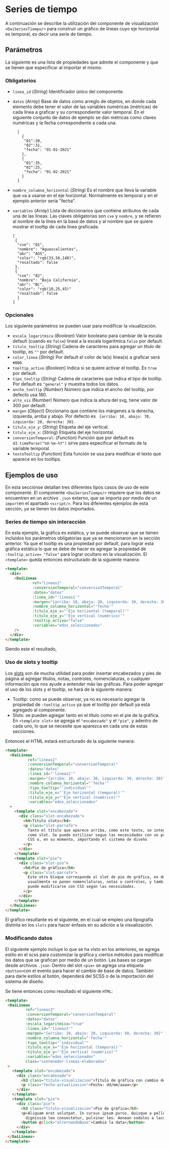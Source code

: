 # Series de tiempo

A continuación se describe la utilización del componente de visualización `<DaiSeriesTiempo/>` para construir un
gráfico de líneas cuyo eje horizontal es temporal, es decir una serie de tiempo.

## Parámetros

La siguiente es una lista de propiedades que admite el componente y que se tienen que especificar al importar el mismo.

### Obligatorios

* `linea_id` (_String_) Identificador único del componente.
* `datos` (_Array_) Base de datos como arreglo de objetos, en donde cada elemento debe tener el valor de las variables 
numéricas (métricas) de cada línea a graficar y su correspondiente valor temporal. En el siguiente conjunto de datos 
de ejemplo se dan métricas como claves numéricas y la fecha correspondiente a cada una.

    ```
      [
        {
         "01":30,
         "02":31,
         "fecha": "01-01-2021"
        },
        {
         "01":35,
         "02":25,
         "fecha": "01-02-2021"
        }
      ]
    ```

* `nombre_columna_horizontal` (_String_) Es el nombre que lleva la variable que va a usarse en el eje horizontal.
  Normalmente es temporal y en el ejemplo anterior sería "fecha".
* `variables` (_Array_) Lista de diccionarios que contiene atributos de cada una de las líneas. Las claves
  obligatorias son `cve` y `nombre`, y se refieren al nombre de la línea en la base de datos y al nombre que se quiere 
  mostrar el tooltip de cada línea graficada.

  ```
  [
   {
    "cve": "01",
    "nombre": "Aguascalientes",
    "abr": "AGS",
    "color": "rgb(33,56,140)",
    "resaltado": false
   },
   {
    "cve": "02",
    "nombre": "Baja California",
    "abr": "BC",
    "color": "rgb(10,25,45)"
    "resaltado": false
    }
  ]
  ```

### Opcionales

Los siguiente parámetros se pueden usar para modificar la visualización.

* `escala_logaritmica` (_Boolean_) Valor booleano para cambiar de la escala default (cuando es `false`) lineal a la 
escala logarítmica.`falso` por default.
* `titulo_tooltip` (_String_) Cadena de caracteres para agregar un título de tooltip, es `""` por default.
* `color_linea` (_String_) Por default el color de la(s) línea(s) a graficar será `#000`.
* `tooltip_activo` (_Boolean_) Indica si se quiere activar el tooltip. Es `true` por default.
* `tipo_tooltip` (_String_) Cadena de caracteres que indica el tipo de tooltip. Por default es `"general"` y 
muestra todos los datos.
* `ancho_tooltip` (_Number_) Número que indica el ancho del tooltip, por defecto usa 180.
* `alto_vis` (Number) Número que indica la altura del svg, tiene valor de 300 por default.
* `margen` (_Object_) Diccionario que contiene los márgenes a la derecha, izquierda, arriba y abajo. Por defecto
  es ` {arriba: 10, abajo: 70, izquierda: 20, derecha: 30}`.
* `titulo_eje_y`: (_String_) Etiqueta del eje vertical.
* `titulo_eje_x`: (_String_) Etiqueta del eje horizontal.
* `conversionTemporal`: (_Function_) Función que por default es `d3.timeParse("%d-%m-%Y")` sirve para especificar el
  formato de la variable temporal.
* `textoTooltip` (_Function_) Esta función se usa para modificar el texto que aparece en los tooltips.

## Ejemplos de uso

En esta secciónse detallan tres diferentes tipos casos de uso de este componente. El componente `<DaiSeriesTiempo/>`
requiere que los datos se encuentren en un archivo `.json` externo, que se importa por medio de un `import`en el 
apartado `<script/>`. Para los diferentes ejemplos de esta sección, ya se tienen los datos importados.

### Series de tiempo sin interacción

En esta ejemplo, la gráfica es estática, y se puede observar que se tienen incluídos los parámetros obligatorias que ya
se mencionaron en la sección anterior. Ya que el tooltip es una propiedad por default, para lograr esta gráfica estática
lo que se debe de hacer es agregar la propiedad de `:tooltip_activo= "false"` para lograr ocultaro en la visualización. 
El `<template>` queda entonces estructurado de la siguiente manera:

```HTML
<template>
  <div>
    <DaiLineas
            ref="lineas1"
            :conversionTemporal="conversionTemporal"
            :datos="datos"
            :linea_id="'lineas1'"
            :margen="{arriba: 10, abajo: 20, izquierda: 30, derecha: 30}"
            :nombre_columna_horizontal="'fecha'"
            :titulo_eje_x="'Eje horizontal (temporal)'"
            :titulo_eje_y="'Eje vertical (numérico)'"
            :tooltip_activo="false"
            :variables="edos_seleccionados"
    />
  </div>
</template>
```

Siendo este el resultado,

<lineas-basico/>

### Uso de slots y tooltip
Los [slots](https://vuejs.org/guide/components/slots.html) son de mucha utilidad para poder insertar encabezados y pies 
de página al agregar títulos, notas, controles, nomenclaturas, o cualquier información que nos ayude a entender más 
las gráficas. Para poder agregar el uso de los slots y el tooltip, se hará de la siguiente manera:

* Tooltip: como se puede observar, ya no es necesario agregar la propiedad de `:tooltip_activo` ya que el tooltip por 
  default ya está agregado al componente.
* Slots: se pueden agregar tanto en el título como en el pie de la gráfica. En `<template slot>` se agrega el
  `"encabezado"` y el `"pie"`, y adentro de cada uno, lo que se necesite que aparezca en cada una de estas secciones.

Entonces el HTML estará estructurado de la siguiente manera:

```HTML
<template>
  <DaiLineas
          ref="lineas2"
          :conversionTemporal="conversionTemporal"
          :datos="datos"
          :linea_id="'lineas2'"
          :margen="{arriba: 10, abajo: 20, izquierda: 30, derecha: 30}"
          :nombre_columna_horizontal="'fecha'"
          :tipo_tooltip="'individual'"
          :titulo_eje_x="'Eje horizontal (temporal)'"
          :titulo_eje_y="'Eje vertical (numérico)'"
          :variables="edos_seleccionados"
  >
    <template slot="encabezado">
      <div class="slot-encabezado">
        <h4>Título slots</h4>
        <p class="slot-parrafo">
          Tanto el título que aparece arriba, como este texto, se integran
          como slot. Se puede estilizar segun las necesidades con un poco de
          CSS o, en su momento, importando el sistema de diseño
        </p>
      </div>
    </template>
    <template slot="pie">
      <div class="slot-pie">
        <h4>Pie de gráfica</h4>
        <p class="slot-parrafo">
          Este otro bloque corresponde al slot de pie de gráfica, en donde
          usualmente se ponen nomenclaturas, notas o controles, y también
          puede modificarse con CSS según las necesidades.
        </p>
      </div>
    </template>
  </DaiLineas>
</template>
```
El gráfico resultante es el siguiente, en el cual se empleo una tipografía distinta en los `slots` para
hacer énfasis en su adición a la visualización.

<lineas-slots-tooltip/>

### Modificando datos

El siguiente ejemplo incluye lo que se ha visto en los anteriores, se agrega estilo en el scss para customizar la
gráfica y ciertos métodos para modificar los datos que se grafican por medio de un botón. Las bases se cargan
desde archivos `.json`. Dentro del slot `<pie>` se agrega una etiqueta `<button>`con el evento para hacer el 
cambio de base de datos. También para darle estilos al botón, dependerá del SCSS o de la importación del 
sistema de diseño.

Se tiene entonces como resultado el siguiente `HTML`:
 ```HTML
<template>
  <DaiLineas
          ref="lineas3"
          :conversionTemporal="conversionTemporal"
          :datos="datos"
          :escala_logaritmica="true"
          :linea_id="'lineas3'"
          :margen="{arriba: 10, abajo: 20, izquierda: 50, derecha: 30}"
          :nombre_columna_horizontal="'fecha'"
          :tipo_tooltip="'individual'"
          :titulo_eje_x="'Eje horizontal (temporal)'"
          :titulo_eje_y="'Eje vertical (numérico)'"
          :variables="edos_seleccionados"
          class="contenedor-lineas-elaboradas"
  >
    <template slot="encabezado">
      <div class="encabezado">
        <h3 class="titulo-visualizacion">Titulo de gráfica con cambio de datos</h3>
        <p class="fecha-actualizacion">Fecha: dd/mm/aaaa</p>
      </div>
    </template>
    <template slot="pie">
      <div class="pie">
        <h3 class="titulo-visualizacion">Pie de gráfica</h3>
        <p>Aliquam erat volutpat. In cursus ipsum purus. Quisque a pellentesque justo. Donec nec justo sodales,
          dignissim leo consectetur, pulvinar leo. Aenean sodales a lacus eget porta.</p>
        <button @click="alternandoBase">Cambia la data</button>
      </div>
    </template>
  </DaiLineas>
</template>
```
<lineas-cambiando-base/>
